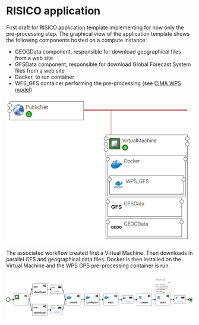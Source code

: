 # RISICO application

First draft for RISICO application template implementing for now only the pre-processing step.
The graphical view of the application template shows the following components hosted
on a compute instance:

* GEOGData component, responsible for download geographical files from a web site
* GFSData component, responsible for download Global Forecast System files from a web site
* Docker, to run container
* WFS_GFS container performing the pre-processing (see [CIMA WPS model](https://github.com/cima-lexis/wps.docker))

![App template](images/risico_app.png)

The associated workflow created first a Virtual Machine.
Then downloads in parallel GFS and geographical data files.
Docker is then installed on the Virtual Machine and the WPS GPS pre-processing container is run.

![Workflow ](images/risico_worfklow.png)

